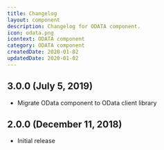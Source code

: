 ```yaml
---
title: Changelog
layout: component
description: Changelog for ODATA component.
icon: odata.png
icontext: ODATA component
category: ODATA component
createdDate: 2020-01-02
updatedDate: 2020-01-02
---
```


## 3.0.0 (July 5, 2019)

* Migrate OData component to OData client library

## 2.0.0 (December 11, 2018)

* Initial release
